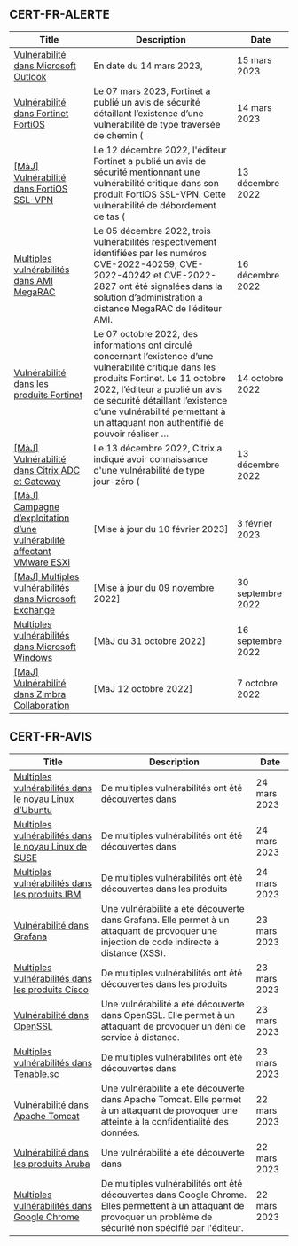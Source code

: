 
## CERT-FR-ALERTE
|Title|Description|Date|
|---|---|---|
| [Vulnérabilité dans Microsoft Outlook](https://www.cert.ssi.gouv.fr/alerte/CERTFR-2023-ALE-002/) | En date du 14 mars 2023,  | 15 mars 2023 |
| [Vulnérabilité dans Fortinet FortiOS](https://www.cert.ssi.gouv.fr/alerte/CERTFR-2023-ALE-001/) | Le 07 mars 2023, Fortinet a publié un avis de sécurité détaillant l’existence d’une vulnérabilité de type traversée de chemin ( | 14 mars 2023 |
| [[MàJ] Vulnérabilité dans FortiOS SSL-VPN](https://www.cert.ssi.gouv.fr/alerte/CERTFR-2022-ALE-012/) | Le 12 décembre 2022, l'éditeur Fortinet a publié un avis de sécurité mentionnant une vulnérabilité critique dans son produit FortiOS SSL-VPN. Cette vulnérabilité de débordement de tas ( | 13 décembre 2022 |
| [Multiples vulnérabilités dans AMI MegaRAC](https://www.cert.ssi.gouv.fr/alerte/CERTFR-2022-ALE-014/) | Le 05 décembre 2022, trois vulnérabilités respectivement identifiées par les numéros CVE-2022-40259, CVE-2022-40242 et CVE-2022-2827 ont été signalées dans la solution d’administration à distance MegaRAC de l’éditeur AMI. | 16 décembre 2022 |
| [Vulnérabilité dans les produits Fortinet](https://www.cert.ssi.gouv.fr/alerte/CERTFR-2022-ALE-011/) | Le 07 octobre 2022, des informations ont circulé concernant l’existence d’une vulnérabilité critique dans les produits Fortinet. Le 11 octobre 2022, l’éditeur a publié un avis de sécurité détaillant l’existence d’une vulnérabilité permettant à un attaquant non authentifié de pouvoir réaliser … | 14 octobre 2022 |
| [[MàJ] Vulnérabilité dans Citrix ADC et Gateway](https://www.cert.ssi.gouv.fr/alerte/CERTFR-2022-ALE-013/) | Le 13 décembre 2022, Citrix a indiqué avoir connaissance d'une vulnérabilité de type jour-zéro ( | 13 décembre 2022 |
| [[MàJ] Campagne d’exploitation d’une vulnérabilité affectant VMware ESXi](https://www.cert.ssi.gouv.fr/alerte/CERTFR-2023-ALE-015/) | [Mise à jour du 10 février 2023] | 3 février 2023 |
| [[MaJ] Multiples vulnérabilités dans Microsoft Exchange](https://www.cert.ssi.gouv.fr/alerte/CERTFR-2022-ALE-008/) | [Mise à jour du 09 novembre 2022] | 30 septembre 2022 |
| [Multiples vulnérabilités dans Microsoft Windows](https://www.cert.ssi.gouv.fr/alerte/CERTFR-2022-ALE-007/) | [MàJ du 31 octobre 2022] | 16 septembre 2022 |
| [[MaJ] Vulnérabilité dans Zimbra Collaboration](https://www.cert.ssi.gouv.fr/alerte/CERTFR-2022-ALE-009/) | [MaJ 12 octobre 2022]  | 7 octobre 2022 |
## CERT-FR-AVIS
|Title|Description|Date|
|---|---|---|
| [Multiples vulnérabilités dans le noyau Linux d’Ubuntu](https://www.cert.ssi.gouv.fr/avis/CERTFR-2023-AVI-0260/) | De multiples vulnérabilités ont été découvertes dans  | 24 mars 2023 |
| [Multiples vulnérabilités dans le noyau Linux de SUSE](https://www.cert.ssi.gouv.fr/avis/CERTFR-2023-AVI-0259/) | De multiples vulnérabilités ont été découvertes dans  | 24 mars 2023 |
| [Multiples vulnérabilités dans les produits IBM](https://www.cert.ssi.gouv.fr/avis/CERTFR-2023-AVI-0258/) | De multiples vulnérabilités ont été découvertes dans les produits  | 24 mars 2023 |
| [Vulnérabilité dans Grafana](https://www.cert.ssi.gouv.fr/avis/CERTFR-2023-AVI-0257/) | Une vulnérabilité a été découverte dans Grafana. Elle permet à un attaquant de provoquer une injection de code indirecte à distance (XSS). | 23 mars 2023 |
| [Multiples vulnérabilités dans les produits Cisco](https://www.cert.ssi.gouv.fr/avis/CERTFR-2023-AVI-0256/) | De multiples vulnérabilités ont été découvertes dans les produits  | 23 mars 2023 |
| [Vulnérabilité dans OpenSSL](https://www.cert.ssi.gouv.fr/avis/CERTFR-2023-AVI-0255/) | Une vulnérabilité a été découverte dans OpenSSL. Elle permet à un attaquant de provoquer un déni de service à distance. | 23 mars 2023 |
| [Multiples vulnérabilités dans Tenable.sc](https://www.cert.ssi.gouv.fr/avis/CERTFR-2023-AVI-0254/) | De multiples vulnérabilités ont été découvertes dans  | 23 mars 2023 |
| [Vulnérabilité dans Apache Tomcat](https://www.cert.ssi.gouv.fr/avis/CERTFR-2023-AVI-0253/) | Une vulnérabilité a été découverte dans Apache Tomcat. Elle permet à un attaquant de provoquer une atteinte à la confidentialité des données. | 22 mars 2023 |
| [Vulnérabilité dans les produits Aruba](https://www.cert.ssi.gouv.fr/avis/CERTFR-2023-AVI-0252/) | Une vulnérabilité a été découverte dans  | 22 mars 2023 |
| [Multiples vulnérabilités dans Google Chrome](https://www.cert.ssi.gouv.fr/avis/CERTFR-2023-AVI-0251/) | De multiples vulnérabilités ont été découvertes dans Google Chrome. Elles permettent à un attaquant de provoquer un problème de sécurité non spécifié par l'éditeur. | 22 mars 2023 |
